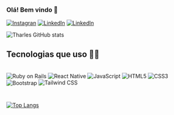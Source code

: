### Olá! Bem vindo 👋

[![Instagran](https://img.shields.io/badge/Instagram-E4405F?style=for-the-badge&logo=instagram&logoColor=white)](https://www.instagram.com/tharless_099/)
[![LinkedIn](https://img.shields.io/badge/LinkedIn-0077B5?style=for-the-badge&logo=linkedin&logoColor=white)](https://www.linkedin.com/in/tharles-ribeiro-pereira-76331a1a4/)
[![LinkedIn](https://img.shields.io/badge/Facebook-1877F2?style=for-the-badge&logo=facebook&logoColor=white)](https://www.facebook.com/Tharlinho.ribeiro/)

![Tharles GitHub stats](https://github-readme-stats.vercel.app/api?username=tharlinho2&show_icons=true&theme=onedark)

## Tecnologias que uso 🧑‍💻

<div style="display: inline_block; margin-bottom: 10px">
    <br/>
    <img align="center" alt="Ruby on Rails" src="https://img.shields.io/badge/Ruby_on_Rails-CC0000?style=for-the-badge&logo=ruby-on-rails&logoColor=white"/>
    <img align="center" alt="React Native" src="https://img.shields.io/badge/React_Native-20232A?style=for-the-badge&logo=react&logoColor=61DAFB"/>
    <img align="center" alt="JavaScript" src="https://img.shields.io/badge/JavaScript-F7DF1E?style=for-the-badge&logo=javascript&logoColor=black"/>
    <img align="center" alt="HTML5" src="https://img.shields.io/badge/HTML5-E34F26?style=for-the-badge&logo=html5&logoColor=white"/>
    <img align="center" alt="CSS3" src="https://img.shields.io/badge/CSS-239120?&style=for-the-badge&logo=css3&logoColor=white"/>
    <img align="center" alt="Bootstrap" src="https://img.shields.io/badge/Bootstrap-563D7C?style=for-the-badge&logo=bootstrap&logoColor=white"/>
    <img alt="Tailwind CSS" src="https://img.shields.io/badge/Tailwind_CSS-38B2AC?style=for-the-badge&logo=tailwind-css&logoColor=white"/>
</div>

<br/>

[![Top Langs](https://github-readme-stats.vercel.app/api/top-langs/?username=tharlinho2&layout=compact)](https://github.com/tharlinho2)
